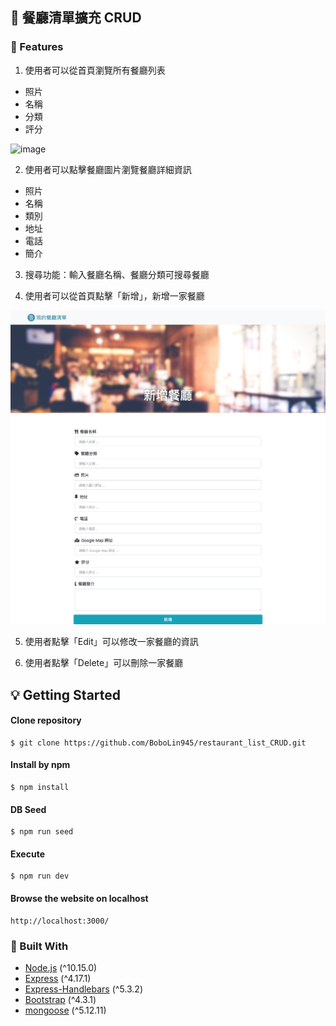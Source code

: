 <!-- ABOUT THE PROJECT 2-3 A6: 餐廳清單擴充 CRUD 功能 -->
## :bento: 餐廳清單擴充 CRUD 

### :monocle_face: Features

1. 使用者可以從首頁瀏覽所有餐廳列表
  * 照片
  * 名稱
  * 分類
  * 評分

![image](restaurant-list-CRUD-index.png)
  
2. 使用者可以點擊餐廳圖片瀏覽餐廳詳細資訊
  * 照片
  * 名稱
  * 類別
  * 地址
  * 電話
  * 簡介
  
3. 搜尋功能：輸入餐廳名稱、餐廳分類可搜尋餐廳

4. 使用者可以從首頁點擊「新增」，新增一家餐廳

![image](restaurant-list-CRUD-new.png)

5. 使用者點擊「Edit」可以修改一家餐廳的資訊

6. 使用者點擊「Delete」可以刪除一家餐廳


<!-- GETTING STARTED -->
## :bulb: Getting Started

#### Clone repository
```
$ git clone https://github.com/BoboLin945/restaurant_list_CRUD.git
```
#### Install by npm
```
$ npm install
```
#### DB Seed
```
$ npm run seed
```
#### Execute
```
$ npm run dev
```
#### Browse the website on localhost
```
http://localhost:3000/
```


### 🔧  Built With

* [Node.js](https://nodejs.org/en/) (^10.15.0)
* [Express](https://expressjs.com/)   (^4.17.1)
* [Express-Handlebars](https://www.npmjs.com/package/express-handlebars) (^5.3.2)
* [Bootstrap](https://getbootstrap.com) (^4.3.1)
* [mongoose](https://mongoosejs.com/) (^5.12.11)
